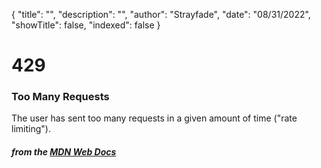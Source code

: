 {
    "title": "",
    "description": "",
    "author": "Strayfade",
    "date": "08/31/2022",
    "showTitle": false,
    "indexed": false
}
# 429
### Too Many Requests

The user has sent too many requests in a given amount of time ("rate limiting").

#### *from the [MDN Web Docs](https://developer.mozilla.org/en-US/docs/Web/HTTP/Status)* 